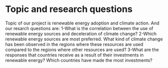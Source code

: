 # Topic and research questions
Topic of our project is renewable energy adoption and climate action. And our resarch questions are:
 1-What is the correlation between the use of renewable energy sources and deceleration of climate change? 
 2-Which renewable energy sources are most preferred. What kind of climate change has been observed in the regions where these resources are used compared to the regions where other resources are used?
 3-What are the responses that countries receive as a result of their investments in renewable energy? Which countries have made the most investments?
 
